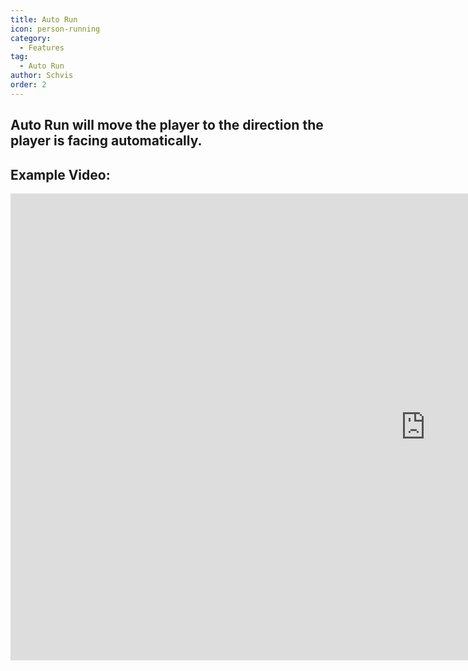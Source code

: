 ```yaml
---
title: Auto Run
icon: person-running
category:
  - Features
tag:
  - Auto Run
author: Schvis
order: 2
---
```


## Auto Run will move the player to the direction the player is facing automatically.

## Example Video:

<div class="iframe-container"><iframe width="1328" height="747" src="https://www.youtube.com/embed/BLDhPBMs7Es?list=PL5eI1Tb64p56g27qfYk7VuFTz4FK6YrKa" title="Korepi - Auto Run" frameborder="0" allow="accelerometer; autoplay; clipboard-write; encrypted-media; gyroscope; picture-in-picture; web-share" referrerpolicy="strict-origin-when-cross-origin" allowfullscreen></iframe></div>

